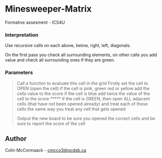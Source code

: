 # Minesweeper-Matrix
Formative assesment - ICS4U

### Interpretation
Use recursive calls on each above, below, right, left, diagonals.

On the first pass you check all surrounding elements, on other calls you add value and check all surrounding ones if they are green.

### Parameters
 > Call a function to evaluate this cell in the grid
 > Firstly set the cell to OPEN (open the cell)
 > if the cell is pink, green red or yellow add the cells value to the score 
 > if the cell is blue add twice the value of the cell to the score
 > ***** if the cell is GREEN, then open ALL adjacent cells (that have not
 > been opened already) and treat each of these cells the same way you 
 > treat any cell that gets opened
 > 
 > Output the new board to be sure you opened the correct cells and
 > be sure to report the score of the cell

## Author
Colin McCormaack - cmcco3@ocdsb.ca
